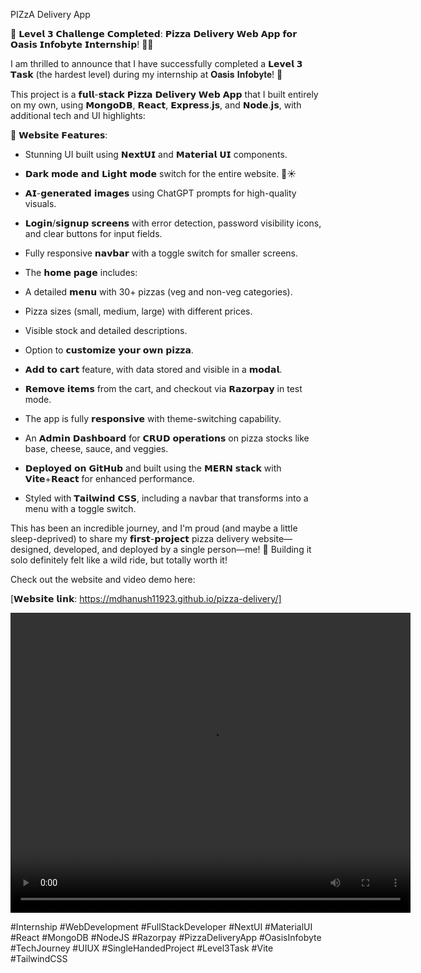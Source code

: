 PIZzA Delivery App

🚀 𝗟𝗲𝘃𝗲𝗹 𝟯 𝗖𝗵𝗮𝗹𝗹𝗲𝗻𝗴𝗲 𝗖𝗼𝗺𝗽𝗹𝗲𝘁𝗲𝗱: 𝗣𝗶𝘇𝘇𝗮 𝗗𝗲𝗹𝗶𝘃𝗲𝗿𝘆 𝗪𝗲𝗯 𝗔𝗽𝗽 𝗳𝗼𝗿 𝗢𝗮𝘀𝗶𝘀 𝗜𝗻𝗳𝗼𝗯𝘆𝘁𝗲 𝗜𝗻𝘁𝗲𝗿𝗻𝘀𝗵𝗶𝗽! 🍕🎉



I am thrilled to announce that I have successfully completed a 𝗟𝗲𝘃𝗲𝗹 𝟯 𝗧𝗮𝘀𝗸 (the hardest level) during my internship at 𝐎𝐚𝐬𝐢𝐬 𝐈𝐧𝐟𝐨𝐛𝐲𝐭𝐞! 💼



This project is a 𝗳𝘂𝗹𝗹-𝘀𝘁𝗮𝗰𝗸 𝗣𝗶𝘇𝘇𝗮 𝗗𝗲𝗹𝗶𝘃𝗲𝗿𝘆 𝗪𝗲𝗯 𝗔𝗽𝗽 that I built entirely on my own, using 𝗠𝗼𝗻𝗴𝗼𝗗𝗕, 𝗥𝗲𝗮𝗰𝘁, 𝗘𝘅𝗽𝗿𝗲𝘀𝘀.𝗷𝘀, and 𝗡𝗼𝗱𝗲.𝗷𝘀, with additional tech and UI highlights:



🔑 𝗪𝗲𝗯𝘀𝗶𝘁𝗲 𝗙𝗲𝗮𝘁𝘂𝗿𝗲𝘀:

- Stunning UI built using 𝗡𝗲𝘅𝘁𝗨𝗜 and 𝗠𝗮𝘁𝗲𝗿𝗶𝗮𝗹 𝗨𝗜 components.

- 𝗗𝗮𝗿𝗸 𝗺𝗼𝗱𝗲 𝗮𝗻𝗱 𝗟𝗶𝗴𝗵𝘁 𝗺𝗼𝗱𝗲 switch for the entire website. 🌙☀️

- 𝗔𝗜-𝗴𝗲𝗻𝗲𝗿𝗮𝘁𝗲𝗱 𝗶𝗺𝗮𝗴𝗲𝘀 using ChatGPT prompts for high-quality visuals.

- 𝗟𝗼𝗴𝗶𝗻/𝘀𝗶𝗴𝗻𝘂𝗽 𝘀𝗰𝗿𝗲𝗲𝗻𝘀 with error detection, password visibility icons, and clear buttons for input fields.

- Fully responsive 𝗻𝗮𝘃𝗯𝗮𝗿 with a toggle switch for smaller screens.

- The 𝗵𝗼𝗺𝗲 𝗽𝗮𝗴𝗲 includes:

 - A detailed 𝗺𝗲𝗻𝘂 with 30+ pizzas (veg and non-veg categories).

 - Pizza sizes (small, medium, large) with different prices.

 - Visible stock and detailed descriptions.

 - Option to 𝗰𝘂𝘀𝘁𝗼𝗺𝗶𝘇𝗲 𝘆𝗼𝘂𝗿 𝗼𝘄𝗻 𝗽𝗶𝘇𝘇𝗮.

 - 𝗔𝗱𝗱 𝘁𝗼 𝗰𝗮𝗿𝘁 feature, with data stored and visible in a 𝗺𝗼𝗱𝗮𝗹.

 - 𝗥𝗲𝗺𝗼𝘃𝗲 𝗶𝘁𝗲𝗺𝘀 from the cart, and checkout via 𝗥𝗮𝘇𝗼𝗿𝗽𝗮𝘆 in test mode.

- The app is fully 𝗿𝗲𝘀𝗽𝗼𝗻𝘀𝗶𝘃𝗲 with theme-switching capability.

- An 𝗔𝗱𝗺𝗶𝗻 𝗗𝗮𝘀𝗵𝗯𝗼𝗮𝗿𝗱 for 𝗖𝗥𝗨𝗗 𝗼𝗽𝗲𝗿𝗮𝘁𝗶𝗼𝗻𝘀 on pizza stocks like base, cheese, sauce, and veggies.

- 𝗗𝗲𝗽𝗹𝗼𝘆𝗲𝗱 𝗼𝗻 𝗚𝗶𝘁𝗛𝘂𝗯 and built using the 𝗠𝗘𝗥𝗡 𝘀𝘁𝗮𝗰𝗸 with 𝗩𝗶𝘁𝗲+𝗥𝗲𝗮𝗰𝘁 for enhanced performance.

- Styled with 𝗧𝗮𝗶𝗹𝘄𝗶𝗻𝗱 𝗖𝗦𝗦, including a navbar that transforms into a menu with a toggle switch.



This has been an incredible journey, and I'm proud (and maybe a little sleep-deprived) to share my 𝗳𝗶𝗿𝘀𝘁-𝗽𝗿𝗼𝗷𝗲𝗰𝘁 pizza delivery website—designed, developed, and deployed by a single person—me! 🙌 Building it solo definitely felt like a wild ride, but totally worth it!



Check out the website and video demo here: 

[𝗪𝗲𝗯𝘀𝗶𝘁𝗲 𝗹𝗶𝗻𝗸: https://mdhanush11923.github.io/pizza-delivery/]

<video width="640" height="480" controls>
  <source src="https://drive.google.com/file/d/1rZnHarXSBTvI2pNgjpBFCTPPVRMOFv_N/view?usp=sharing" type="video/mp4">
  Your browser does not support the video tag.
</video>

#Internship #WebDevelopment #FullStackDeveloper #NextUI #MaterialUI #React #MongoDB #NodeJS #Razorpay #PizzaDeliveryApp #OasisInfobyte #TechJourney #UIUX #SingleHandedProject #Level3Task #Vite #TailwindCSS
